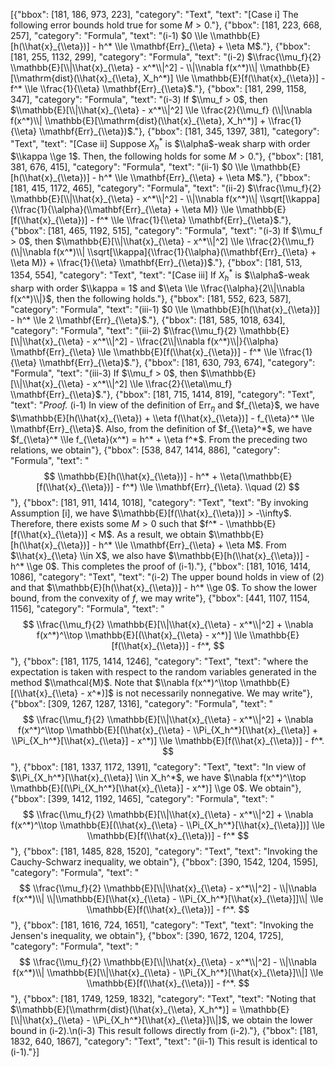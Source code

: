 [{"bbox": [181, 186, 973, 223], "category": "Text", "text": "[Case i] The following error bounds hold true for some $M > 0$."}, {"bbox": [181, 223, 668, 257], "category": "Formula", "text": "(i-1) $0 \\le \\mathbb{E}[h(\\hat{x}_{\\eta})] - h^* \\le \\mathbf{Err}_{\\eta} + \\eta M$."}, {"bbox": [181, 255, 1132, 299], "category": "Formula", "text": "(i-2) $\\frac{\\mu_f}{2} \\mathbb{E}[\\|\\hat{x}_{\\eta} - x^*\\|^2] - \\|\\nabla f(x^*)\\| \\mathbb{E}[\\mathrm{dist}(\\hat{x}_{\\eta}, X_h^*)] \\le \\mathbb{E}[f(\\hat{x}_{\\eta})] - f^* \\le \\frac{1}{\\eta} \\mathbf{Err}_{\\eta}$."}, {"bbox": [181, 299, 1158, 347], "category": "Formula", "text": "(i-3) If $\\mu_f > 0$, then $\\mathbb{E}[\\|\\hat{x}_{\\eta} - x^*\\|^2] \\le \\frac{2}{\\mu_f} (\\|\\nabla f(x^*)\\| \\mathbb{E}[\\mathrm{dist}(\\hat{x}_{\\eta}, X_h^*)] + \\frac{1}{\\eta} \\mathbf{Err}_{\\eta})$."}, {"bbox": [181, 345, 1397, 381], "category": "Text", "text": "[Case ii] Suppose $X_h^*$ is $\\alpha$-weak sharp with order $\\kappa \\ge 1$. Then, the following holds for some $M > 0$."}, {"bbox": [181, 381, 676, 415], "category": "Formula", "text": "(ii-1) $0 \\le \\mathbb{E}[h(\\hat{x}_{\\eta})] - h^* \\le \\mathbf{Err}_{\\eta} + \\eta M$."}, {"bbox": [181, 415, 1172, 465], "category": "Formula", "text": "(ii-2) $\\frac{\\mu_f}{2} \\mathbb{E}[\\|\\hat{x}_{\\eta} - x^*\\|^2] - \\|\\nabla f(x^*)\\| \\sqrt[\\kappa]{\\frac{1}{\\alpha}(\\mathbf{Err}_{\\eta} + \\eta M)} \\le \\mathbb{E}[f(\\hat{x}_{\\eta})] - f^* \\le \\frac{1}{\\eta} \\mathbf{Err}_{\\eta}$."}, {"bbox": [181, 465, 1192, 515], "category": "Formula", "text": "(i-3) If $\\mu_f > 0$, then $\\mathbb{E}[\\|\\hat{x}_{\\eta} - x^*\\|^2] \\le \\frac{2}{\\mu_f} (\\|\\nabla f(x^*)\\| \\sqrt[\\kappa]{\\frac{1}{\\alpha}(\\mathbf{Err}_{\\eta} + \\eta M)} + \\frac{1}{\\eta} \\mathbf{Err}_{\\eta})$."}, {"bbox": [181, 513, 1354, 554], "category": "Text", "text": "[Case iii] If $X_h^*$ is $\\alpha$-weak sharp with order $\\kappa = 1$ and $\\eta \\le \\frac{\\alpha}{2\\|\\nabla f(x^*)\\|}$, then the following holds."}, {"bbox": [181, 552, 623, 587], "category": "Formula", "text": "(iii-1) $0 \\le \\mathbb{E}[h(\\hat{x}_{\\eta})] - h^* \\le 2 \\mathbf{Err}_{\\eta}$."}, {"bbox": [181, 585, 1018, 634], "category": "Formula", "text": "(iii-2) $\\frac{\\mu_f}{2} \\mathbb{E}[\\|\\hat{x}_{\\eta} - x^*\\|^2] - \\frac{2\\|\\nabla f(x^*)\\|}{\\alpha} \\mathbf{Err}_{\\eta} \\le \\mathbb{E}[f(\\hat{x}_{\\eta})] - f^* \\le \\frac{1}{\\eta} \\mathbf{Err}_{\\eta}$."}, {"bbox": [181, 630, 793, 674], "category": "Formula", "text": "(iii-3) If $\\mu_f > 0$, then $\\mathbb{E}[\\|\\hat{x}_{\\eta} - x^*\\|^2] \\le \\frac{2}{\\eta\\mu_f} \\mathbf{Err}_{\\eta}$."}, {"bbox": [181, 715, 1414, 819], "category": "Text", "text": "*Proof.* (i-1) In view of the definition of Err$_{η}$ and $f_{\\eta}$, we have $\\mathbb{E}[h(\\hat{x}_{\\eta}) + \\eta f(\\hat{x}_{\\eta})] - f_{\\eta}^* \\le \\mathbf{Err}_{\\eta}$. Also, from the definition of $f_{\\eta}^*$, we have $f_{\\eta}^* \\le f_{\\eta}(x^*) = h^* + \\eta f^*$. From the preceding two relations, we obtain"}, {"bbox": [538, 847, 1414, 886], "category": "Formula", "text": "$$ \\mathbb{E}[h(\\hat{x}_{\\eta})] - h^* + \\eta(\\mathbb{E}[f(\\hat{x}_{\\eta})] - f^*) \\le \\mathbf{Err}_{\\eta}. \\quad (2) $$"}, {"bbox": [181, 911, 1414, 1018], "category": "Text", "text": "By invoking Assumption [i], we have $\\mathbb{E}[f(\\hat{x}_{\\eta})] > -\\infty$. Therefore, there exists some $M > 0$ such that $f^* - \\mathbb{E}[f(\\hat{x}_{\\eta})] < M$. As a result, we obtain $\\mathbb{E}[h(\\hat{x}_{\\eta})] - h^* \\le \\mathbf{Err}_{\\eta} + \\eta M$. From $\\hat{x}_{\\eta} \\in X$, we also have $\\mathbb{E}[h(\\hat{x}_{\\eta})] - h^* \\ge 0$. This completes the proof of (i-1)."}, {"bbox": [181, 1016, 1414, 1086], "category": "Text", "text": "(i-2) The upper bound holds in view of (2) and that $\\mathbb{E}[h(\\hat{x}_{\\eta})] - h^* \\ge 0$. To show the lower bound, from the convexity of $f$, we may write"}, {"bbox": [441, 1107, 1154, 1156], "category": "Formula", "text": "$$ \\frac{\\mu_f}{2} \\mathbb{E}[\\|\\hat{x}_{\\eta} - x^*\\|^2] + \\nabla f(x^*)^\\top \\mathbb{E}[(\\hat{x}_{\\eta} - x^*)] \\le \\mathbb{E}[f(\\hat{x}_{\\eta})] - f^*, $$"}, {"bbox": [181, 1175, 1414, 1246], "category": "Text", "text": "where the expectation is taken with respect to the random variables generated in the method $\\mathcal{M}$. Note that $\\nabla f(x^*)^\\top \\mathbb{E}[(\\hat{x}_{\\eta} - x^*)]$ is not necessarily nonnegative. We may write"}, {"bbox": [309, 1267, 1287, 1316], "category": "Formula", "text": "$$ \\frac{\\mu_f}{2} \\mathbb{E}[\\|\\hat{x}_{\\eta} - x^*\\|^2] + \\nabla f(x^*)^\\top \\mathbb{E}[(\\hat{x}_{\\eta} - \\Pi_{X_h^*}[\\hat{x}_{\\eta}] + \\Pi_{X_h^*}[\\hat{x}_{\\eta}] - x^*)] \\le \\mathbb{E}[f(\\hat{x}_{\\eta})] - f^*. $$"}, {"bbox": [181, 1337, 1172, 1391], "category": "Text", "text": "In view of $\\Pi_{X_h^*}[\\hat{x}_{\\eta}] \\in X_h^*$, we have $\\nabla f(x^*)^\\top \\mathbb{E}[(\\Pi_{X_h^*}[\\hat{x}_{\\eta}] - x^*)] \\ge 0$. We obtain"}, {"bbox": [399, 1412, 1192, 1465], "category": "Formula", "text": "$$ \\frac{\\mu_f}{2} \\mathbb{E}[\\|\\hat{x}_{\\eta} - x^*\\|^2] + \\nabla f(x^*)^\\top \\mathbb{E}[(\\hat{x}_{\\eta} - \\Pi_{X_h^*}[\\hat{x}_{\\eta}])] \\le \\mathbb{E}[f(\\hat{x}_{\\eta})] - f^* $$"}, {"bbox": [181, 1485, 828, 1520], "category": "Text", "text": "Invoking the Cauchy-Schwarz inequality, we obtain"}, {"bbox": [390, 1542, 1204, 1595], "category": "Formula", "text": "$$ \\frac{\\mu_f}{2} \\mathbb{E}[\\|\\hat{x}_{\\eta} - x^*\\|^2] - \\|\\nabla f(x^*)\\| \\|\\mathbb{E}[\\hat{x}_{\\eta} - \\Pi_{X_h^*}[\\hat{x}_{\\eta}]]\\| \\le \\mathbb{E}[f(\\hat{x}_{\\eta})] - f^*. $$"}, {"bbox": [181, 1616, 724, 1651], "category": "Text", "text": "Invoking the Jensen's inequality, we obtain"}, {"bbox": [390, 1672, 1204, 1725], "category": "Formula", "text": "$$ \\frac{\\mu_f}{2} \\mathbb{E}[\\|\\hat{x}_{\\eta} - x^*\\|^2] - \\|\\nabla f(x^*)\\| \\mathbb{E}[\\|\\hat{x}_{\\eta} - \\Pi_{X_h^*}[\\hat{x}_{\\eta}]\\|] \\le \\mathbb{E}[f(\\hat{x}_{\\eta})] - f^*. $$"}, {"bbox": [181, 1749, 1259, 1832], "category": "Text", "text": "Noting that $\\mathbb{E}[\\mathrm{dist}(\\hat{x}_{\\eta}, X_h^*)] = \\mathbb{E}[\\|\\hat{x}_{\\eta} - \\Pi_{X_h^*}[\\hat{x}_{\\eta}]\\|]$, we obtain the lower bound in (i-2).\n(i-3) This result follows directly from (i-2)."}, {"bbox": [181, 1832, 640, 1867], "category": "Text", "text": "(ii-1) This result is identical to (i-1)."}]